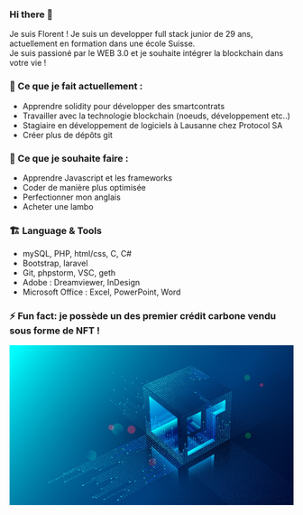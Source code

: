 ### Hi there 👋

Je suis Florent ! Je suis un developper full stack junior de 29 ans, actuellement en formation dans une école Suisse. <br>
Je suis passioné par le WEB 3.0 et je souhaite intégrer la blockchain dans votre vie !

### 🔭 Ce que je fait actuellement :

- Apprendre solidity pour développer des smartcontrats
- Travailler avec la technologie blockchain (noeuds, développement etc..)
- Stagiaire en développement de logiciels à Lausanne chez Protocol SA
- Créer plus de dépôts git

### 🌱 Ce que je souhaite faire :

- Apprendre Javascript et les frameworks
- Coder de manière plus optimisée
- Perfectionner mon anglais
- Acheter une lambo

### 🏗️ Language & Tools

- mySQL, PHP, html/css, C, C#
- Bootstrap, laravel
- Git, phpstorm, VSC, geth
- Adobe : Dreamviewer, InDesign
- Microsoft Office : Excel, PowerPoint, Word

### ⚡ Fun fact: je possède un des premier crédit carbone vendu sous forme de NFT !

![Photo banner](https://raw.githubusercontent.com/WitaminF/WitaminF/main/IMG/bannerprofile.jpg)
